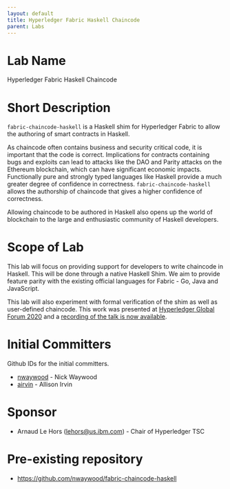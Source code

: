 ```yaml
---
layout: default
title: Hyperledger Fabric Haskell Chaincode
parent: Labs
---
```

# Lab Name
Hyperledger Fabric Haskell Chaincode

# Short Description

`fabric-chaincode-haskell` is a Haskell shim for Hyperledger Fabric to allow the authoring of smart contracts in Haskell.

As chaincode often contains business and security critical code, it is important that the code is correct. Implications for contracts containing bugs and exploits can lead to attacks like the DAO and Parity attacks on the Ethereum blockchain, which can have significant economic impacts. Functionally pure and strongly typed languages like Haskell provide a much greater degree of confidence in correctness. `fabric-chaincode-haskell` allows the authorship of chaincode that gives a higher confidence of correctness.

Allowing chaincode to be authored in Haskell also opens up the world of blockchain to the large and enthusiastic community of Haskell developers. 

# Scope of Lab

This lab will focus on providing support for developers to write chaincode in Haskell. This will be done through a native Haskell Shim. We aim to provide feature parity with the existing official languages for Fabric - Go, Java and JavaScript.

This lab will also experiment with formal verification of the shim as well as user-defined chaincode. This work was presented at [Hyperledger Global Forum 2020](https://sched.co/ZdFh) and a [recording of the talk is now available](https://www.youtube.com/watch?v=Y-vMHbH4vVI).

# Initial Committers

Github IDs for the initial committers.
- [nwaywood](https://github.com/nwaywood) - Nick Waywood
- [airvin](https://github.com/airvin) - Allison Irvin

# Sponsor

- Arnaud Le Hors (lehors@us.ibm.com) - Chair of Hyperledger TSC 

# Pre-existing repository

- https://github.com/nwaywood/fabric-chaincode-haskell
